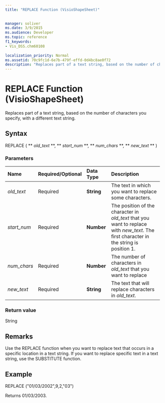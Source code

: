 ```yaml
---
title: "REPLACE Function (VisioShapeSheet)"
 
 
manager: soliver
ms.date: 3/9/2015
ms.audience: Developer
ms.topic: reference
f1_keywords:
- Vis_DSS.chm60108
 
localization_priority: Normal
ms.assetid: 70c9fc1d-6e7b-479f-effd-0d4bc8ae0f72
description: "Replaces part of a text string, based on the number of characters you specify, with a different text string."
---
```


# REPLACE Function (VisioShapeSheet)

Replaces part of a text string, based on the number of characters you specify, with a different text string.
  
## Syntax

REPLACE ( ** *old_text* **, ** *start_num* **, ** *num_chars* **, ** *new_text* ** ) 
  
### Parameters

|**Name**|**Required/Optional**|**Data Type**|**Description**|
|:-----|:-----|:-----|:-----|
| _old_text_ <br/> |Required  <br/> |**String** <br/> |The text in which you want to replace some characters.  <br/> |
| _start_num_ <br/> |Required  <br/> |**Number** <br/> |The position of the character in  _old_text_ that you want to replace with  _new_text_. The first character in the string is position 1.  <br/> |
| _num_chars_ <br/> |Required  <br/> |**Number** <br/> |The number of characters in  _old_text_ that you want to replace  <br/> |
| _new_text_ <br/> |Required  <br/> |**String** <br/> |The text that will replace characters in  _old_text_.  <br/> |
   
### Return value

String
  
## Remarks

Use the REPLACE function when you want to replace text that occurs in a specific location in a text string. If you want to replace specific text in a text string, use the SUBSTITUTE function.
  
## Example

REPLACE ("01/03/2002",9,2,"03") 
  
Returns 01/03/2003. 
  

